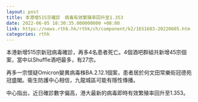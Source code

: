 ```yaml
---
layout: post
title: 本港增515宗確診　病毒有效繁殖率回升至1.353
date: 2022-06-05 18:30:35.000000000 +08:00
link: https://news.rthk.hk/rthk/ch/component/k2/1651683-20220605.htm
categories: rthk
---
```


本港新增515宗新冠病毒確診，再多4名患者死亡。4個酒吧群組共新增45宗個案，當中以Shuffle酒吧最多，有27宗。

再多一宗懷疑Omicron變異病毒株BA.2.12.1個案，患者居於何文田常樂街冠德苑冠盛閣。衞生防護中心相信，九龍城區可能有隱性傳播。

中心指出，近日確診數字偏高，港大最新的病毒即時有效繁殖率回升至1.353。
